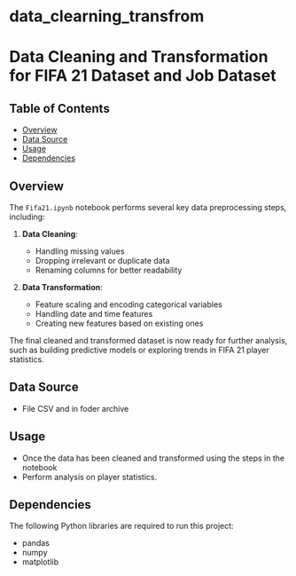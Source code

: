 # data_clearning_transfrom
# Data Cleaning and Transformation for FIFA 21 Dataset and Job Dataset 
## Table of Contents

- [Overview](#overview)
- [Data Source](#archive)
- [Usage](#usage)
- [Dependencies](#dependencies)

## Overview

The `Fifa21.ipynb` notebook performs several key data preprocessing steps, including:

1. **Data Cleaning**:
   - Handling missing values
   - Dropping irrelevant or duplicate data
   - Renaming columns for better readability

2. **Data Transformation**:
   - Feature scaling and encoding categorical variables
   - Handling date and time features
   - Creating new features based on existing ones

The final cleaned and transformed dataset is now ready for further analysis, such as building predictive models or exploring trends in FIFA 21 player statistics.
## Data Source
- File CSV and in foder archive
## Usage 
- Once the data has been cleaned and transformed using the steps in the notebook
- Perform analysis on player statistics.
## Dependencies 
The following Python libraries are required to run this project:
- pandas
- numpy
- matplotlib



